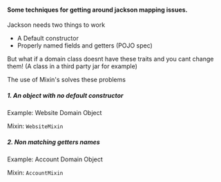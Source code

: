 #### Some techniques for getting around jackson mapping issues.

Jackson needs two things to work
- A Default constructor
- Properly named fields and getters (POJO spec)

But what if a domain class doesnt have these traits and you cant change them! 
(A class in a third party jar for example)

The use of Mixin's solves these problems

##### 1. An object with no default constructor

Example: Website Domain Object

Mixin: `WebsiteMixin`

##### 2. Non matching getters names

Example: Account Domain Object

Mixin: `AccountMixin`
